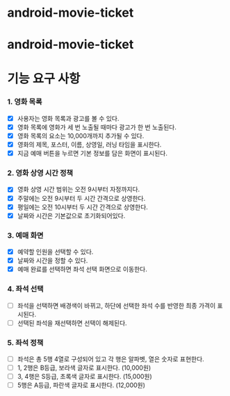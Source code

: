 # android-movie-ticket

# android-movie-ticket

# 기능 요구 사항

### 1. 영화 목록

+ [x] 사용자는 영화 목록과 광고를 볼 수 있다.
+ [x] 영화 목록에 영화가 세 번 노출될 때마다 광고가 한 번 노출된다.
+ [x] 영화 목록의 요소는 10,000개까지 추가될 수 있다.
+ [x] 영화의 제목, 포스터, 이름, 상영일, 러닝 타임을 표시한다.
+ [x] 지금 예매 버튼을 누르면 기본 정보를 담은 화면이 표시된다.

### 2. 영화 상영 시간 정책
+ [x] 영화 상영 시간 범위는 오전 9시부터 자정까지다.
+ [x] 주말에는 오전 9시부터 두 시간 간격으로 상영한다.
+ [x] 평일에는 오전 10시부터 두 시간 간격으로 상영한다.
+ [x] 날짜와 시간은 기본값으로 초기화되어있다.

### 3. 예매 화면
+ [x] 예약할 인원을 선택할 수 있다.
+ [x] 날짜와 시간을 정할 수 있다.
+ [x] 예매 완료를 선택하면 좌석 선택 화면으로 이동한다.

### 4. 좌석 선택
+ [ ] 좌석을 선택하면 배경색이 바뀌고, 하단에 선택한 좌석 수를 반영한 최종 가격이 표시된다.
+ [ ] 선택된 좌석을 재선택하면 선택이 해제된다.

### 5. 좌석 정책
+ [ ] 좌석은 총 5행 4열로 구성되어 있고 각 행은 알파벳, 열은 숫자로 표현한다.
+ [ ] 1, 2행은 B등급, 보라색 글자로 표시한다. (10,000원)
+ [ ] 3, 4행은 S등급, 초록색 글자로 표시한다. (15,000원)
+ [ ] 5행은 A등급, 파란색 글자로 표시한다. (12,000원)
